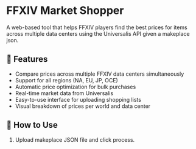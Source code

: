 # FFXIV Market Shopper

A web-based tool that helps FFXIV players find the best prices for items across multiple data centers using the Universalis API given a makeplace json.

## 🌟 Features

- Compare prices across multiple FFXIV data centers simultaneously
- Support for all regions (NA, EU, JP, OCE)
- Automatic price optimization for bulk purchases
- Real-time market data from Universalis
- Easy-to-use interface for uploading shopping lists
- Visual breakdown of prices per world and data center

## 📝 How to Use

1. Upload makeplace JSON file and click process.
